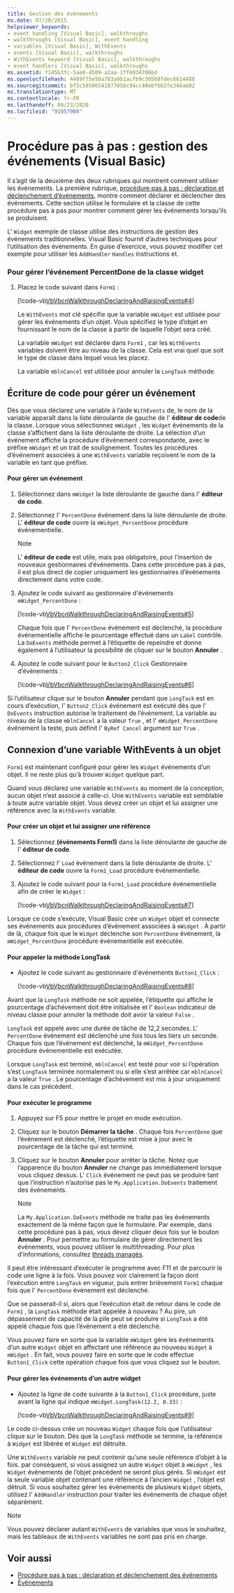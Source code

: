 ```yaml
---
title: Gestion des événements
ms.date: 07/20/2015
helpviewer_keywords:
- event handling [Visual Basic], walkthroughs
- walkthroughs [Visual Basic], event handling
- variables [Visual Basic], WithEvents
- events [Visual Basic], walkthroughs
- WithEvents keyword [Visual Basic], walkthroughs
- event handlers [Visual Basic], walkthroughs
ms.assetid: f145b3fc-5ae0-4509-a2aa-1ff6934706bd
ms.openlocfilehash: 4489f75e50a783a9b1acfb9c30568fdec6614488
ms.sourcegitcommit: bf5c5850654187705bc94cc40ebfb62fe346ab02
ms.translationtype: MT
ms.contentlocale: fr-FR
ms.lasthandoff: 09/23/2020
ms.locfileid: "91057908"
---
```

# <a name="walkthrough-handling-events-visual-basic"></a>Procédure pas à pas : gestion des événements (Visual Basic)

Il s’agit de la deuxième des deux rubriques qui montrent comment utiliser les événements. La première rubrique, [procédure pas à pas : déclaration et déclenchement d’événements](walkthrough-declaring-and-raising-events.md), montre comment déclarer et déclencher des événements. Cette section utilise le formulaire et la classe de cette procédure pas à pas pour montrer comment gérer les événements lorsqu’ils se produisent.  
  
 L' `Widget` exemple de classe utilise des instructions de gestion des événements traditionnelles. Visual Basic fournit d’autres techniques pour l’utilisation des événements. En guise d’exercice, vous pouvez modifier cet exemple pour utiliser les `AddHandler` `Handles` instructions et.  
  
### <a name="to-handle-the-percentdone-event-of-the-widget-class"></a>Pour gérer l’événement PercentDone de la classe widget  
  
1. Placez le code suivant dans `Form1` :  
  
     [!code-vb[VbVbcnWalkthroughDeclaringAndRaisingEvents#4](~/samples/snippets/visualbasic/VS_Snippets_VBCSharp/VbVbcnWalkthroughDeclaringAndRaisingEvents/VB/Form1.vb#4)]  
  
     Le `WithEvents` mot clé spécifie que la variable `mWidget` est utilisée pour gérer les événements d’un objet. Vous spécifiez le type d’objet en fournissant le nom de la classe à partir de laquelle l’objet sera créé.  
  
     La variable `mWidget` est déclarée dans `Form1` , car les `WithEvents` variables doivent être au niveau de la classe. Cela est vrai quel que soit le type de classe dans lequel vous les placez.  
  
     La variable `mblnCancel` est utilisée pour annuler la `LongTask` méthode.  
  
## <a name="writing-code-to-handle-an-event"></a>Écriture de code pour gérer un événement  

 Dès que vous déclarez une variable à l’aide `WithEvents` de, le nom de la variable apparaît dans la liste déroulante de gauche de l' **éditeur de code**de la classe. Lorsque vous sélectionnez `mWidget` , les `Widget` événements de la classe s’affichent dans la liste déroulante de droite. La sélection d’un événement affiche la procédure d’événement correspondante, avec le préfixe `mWidget` et un trait de soulignement. Toutes les procédures d’événement associées à une `WithEvents` variable reçoivent le nom de la variable en tant que préfixe.  
  
#### <a name="to-handle-an-event"></a>Pour gérer un événement  
  
1. Sélectionnez dans `mWidget` la liste déroulante de gauche dans l' **éditeur de code**.  
  
2. Sélectionnez l' `PercentDone` événement dans la liste déroulante de droite. L' **éditeur de code** ouvre la `mWidget_PercentDone` procédure événementielle.  
  
    > [!NOTE]
    > L' **éditeur de code** est utile, mais pas obligatoire, pour l’insertion de nouveaux gestionnaires d’événements. Dans cette procédure pas à pas, il est plus direct de copier uniquement les gestionnaires d’événements directement dans votre code.  
  
3. Ajoutez le code suivant au gestionnaire d'événements `mWidget_PercentDone` :  
  
     [!code-vb[VbVbcnWalkthroughDeclaringAndRaisingEvents#5](~/samples/snippets/visualbasic/VS_Snippets_VBCSharp/VbVbcnWalkthroughDeclaringAndRaisingEvents/VB/Form1.vb#5)]  
  
     Chaque fois que l' `PercentDone` événement est déclenché, la procédure événementielle affiche le pourcentage effectué dans un `Label` contrôle. La `DoEvents` méthode permet à l’étiquette de repeindre et donne également à l’utilisateur la possibilité de cliquer sur le bouton **Annuler** .  
  
4. Ajoutez le code suivant pour le `Button2_Click` Gestionnaire d’événements :  
  
     [!code-vb[VbVbcnWalkthroughDeclaringAndRaisingEvents#6](~/samples/snippets/visualbasic/VS_Snippets_VBCSharp/VbVbcnWalkthroughDeclaringAndRaisingEvents/VB/Form1.vb#6)]  
  
 Si l’utilisateur clique sur le bouton **Annuler** pendant que `LongTask` est en cours d’exécution, l' `Button2_Click` événement est exécuté dès que l' `DoEvents` instruction autorise le traitement de l’événement. La variable au niveau de la classe `mblnCancel` a la valeur `True` , et l' `mWidget_PercentDone` événement la teste, puis définit l' `ByRef Cancel` argument sur `True` .  
  
## <a name="connecting-a-withevents-variable-to-an-object"></a>Connexion d’une variable WithEvents à un objet  

 `Form1` est maintenant configuré pour gérer les `Widget` événements d’un objet. Il ne reste plus qu’à trouver `Widget` quelque part.  
  
 Quand vous déclarez une variable `WithEvents` au moment de la conception, aucun objet n’est associé à celle-ci. Une `WithEvents` variable est semblable à toute autre variable objet. Vous devez créer un objet et lui assigner une référence avec la `WithEvents` variable.  
  
#### <a name="to-create-an-object-and-assign-a-reference-to-it"></a>Pour créer un objet et lui assigner une référence  
  
1. Sélectionnez **(événements Form1)** dans la liste déroulante de gauche de l' **éditeur de code**.  
  
2. Sélectionnez l' `Load` événement dans la liste déroulante de droite. L' **éditeur de code** ouvre la `Form1_Load` procédure événementielle.  
  
3. Ajoutez le code suivant pour la `Form1_Load` procédure événementielle afin de créer le `Widget` :  
  
     [!code-vb[VbVbcnWalkthroughDeclaringAndRaisingEvents#7](~/samples/snippets/visualbasic/VS_Snippets_VBCSharp/VbVbcnWalkthroughDeclaringAndRaisingEvents/VB/Form1.vb#7)]  
  
 Lorsque ce code s’exécute, Visual Basic crée un `Widget` objet et connecte ses événements aux procédures d’événement associées à `mWidget` . À partir de là, chaque fois que le `Widget` déclenche son `PercentDone` événement, la `mWidget_PercentDone` procédure événementielle est exécutée.  
  
#### <a name="to-call-the-longtask-method"></a>Pour appeler la méthode LongTask  
  
- Ajoutez le code suivant au gestionnaire d'événements `Button1_Click` :  
  
     [!code-vb[VbVbcnWalkthroughDeclaringAndRaisingEvents#8](~/samples/snippets/visualbasic/VS_Snippets_VBCSharp/VbVbcnWalkthroughDeclaringAndRaisingEvents/VB/Form1.vb#8)]  
  
 Avant que la `LongTask` méthode ne soit appelée, l’étiquette qui affiche le pourcentage d’achèvement doit être initialisée et l' `Boolean` indicateur de niveau classe pour annuler la méthode doit avoir la valeur `False` .  
  
 `LongTask` est appelé avec une durée de tâche de 12,2 secondes. L' `PercentDone` événement est déclenché une fois tous les tiers un seconde. Chaque fois que l’événement est déclenché, la `mWidget_PercentDone` procédure événementielle est exécutée.  
  
 Lorsque `LongTask` est terminé, `mblnCancel` est testé pour voir si l’opération s’est `LongTask` terminée normalement ou si elle s’est arrêtée car `mblnCancel` a la valeur `True` . Le pourcentage d’achèvement est mis à jour uniquement dans le cas précédent.  
  
#### <a name="to-run-the-program"></a>Pour exécuter le programme  
  
1. Appuyez sur F5 pour mettre le projet en mode exécution.  
  
2. Cliquez sur le bouton **Démarrer la tâche** . Chaque fois `PercentDone` que l’événement est déclenché, l’étiquette est mise à jour avec le pourcentage de la tâche qui est terminé.  
  
3. Cliquez sur le bouton **Annuler** pour arrêter la tâche. Notez que l’apparence du bouton **Annuler** ne change pas immédiatement lorsque vous cliquez dessus. L' `Click` événement ne peut pas se produire tant que l’instruction n’autorise pas le `My.Application.DoEvents` traitement des événements.  
  
    > [!NOTE]
    > La `My.Application.DoEvents` méthode ne traite pas les événements exactement de la même façon que le formulaire. Par exemple, dans cette procédure pas à pas, vous devez cliquer deux fois sur le bouton **Annuler** . Pour permettre au formulaire de gérer directement les événements, vous pouvez utiliser le multithreading. Pour plus d’informations, consultez [threads managés](../../../../standard/threading/index.md).
  
 Il peut être intéressant d’exécuter le programme avec F11 et de parcourir le code une ligne à la fois. Vous pouvez voir clairement la façon dont l’exécution entre `LongTask` en vigueur, puis entrer brièvement `Form1` chaque fois que l' `PercentDone` événement est déclenché.  
  
 Que se passerait-il si, alors que l’exécution était de retour dans le code de `Form1` , la `LongTask` méthode était appelée à nouveau ? Au pire, un dépassement de capacité de la pile peut se produire si `LongTask` a été appelé chaque fois que l’événement a été déclenché.  
  
 Vous pouvez faire en sorte que la variable `mWidget` gère les événements d’un autre `Widget` objet en affectant une référence au nouveau `Widget` à `mWidget` . En fait, vous pouvez faire en sorte que le code effectue `Button1_Click` cette opération chaque fois que vous cliquez sur le bouton.  
  
#### <a name="to-handle-events-for-a-different-widget"></a>Pour gérer les événements d’un autre widget  
  
- Ajoutez la ligne de code suivante à la `Button1_Click` procédure, juste avant la ligne qui indique `mWidget.LongTask(12.2, 0.33)` :  
  
     [!code-vb[VbVbcnWalkthroughDeclaringAndRaisingEvents#9](~/samples/snippets/visualbasic/VS_Snippets_VBCSharp/VbVbcnWalkthroughDeclaringAndRaisingEvents/VB/Form1.vb#9)]  
  
 Le code ci-dessus crée un nouveau `Widget` chaque fois que l’utilisateur clique sur le bouton. Dès que la `LongTask` méthode se termine, la référence à `Widget` est libérée et `Widget` est détruite.  
  
 Une `WithEvents` variable ne peut contenir qu’une seule référence d’objet à la fois. par conséquent, si vous assignez un autre `Widget` objet à `mWidget` , les `Widget` événements de l’objet précédent ne seront plus gérés. Si `mWidget` est la seule variable objet contenant une référence à l’ancien `Widget` , l’objet est détruit. Si vous souhaitez gérer les événements de plusieurs `Widget` objets, utilisez l' `AddHandler` instruction pour traiter les événements de chaque objet séparément.  
  
> [!NOTE]
> Vous pouvez déclarer autant `WithEvents` de variables que vous le souhaitez, mais les tableaux de `WithEvents` variables ne sont pas pris en charge.  
  
## <a name="see-also"></a>Voir aussi

- [Procédure pas à pas : déclaration et déclenchement des événements](walkthrough-declaring-and-raising-events.md)
- [Événements](index.md)
